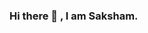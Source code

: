 ### Hi there 👋 , I am Saksham.

<!--
**saksham703/saksham703** is a ✨ _special_ ✨ repository because its `README.md` (this file) appears on your GitHub profile.

Here are some ideas to get you started:

- 🔭 I’m currently working on covid-19 tracker app.
- 🌱 I’m currently learning Android Development
- 👯 I’m looking to collaborate on projects.
- 🤔 I’m looking for help with projects.
- 💬 Ask me about Anything 
- 📫 How to reach me: twitter : @saksham703 , Insta : ssaksham703
- 😄 Pronouns: 
- ⚡ Fun fact:
-->
